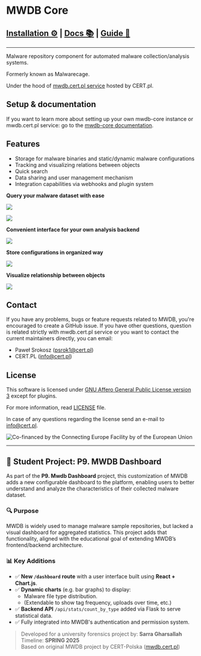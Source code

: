 # MWDB Core

## [Installation ⚙️](https://mwdb.readthedocs.io/en/latest/setup-and-configuration.html) | [Docs 📚](https://mwdb.readthedocs.io/en/latest/) | [Guide 📕](https://mwdb.readthedocs.io/en/latest/user-guide/index.html)
---

Malware repository component for automated malware collection/analysis systems. 

Formerly known as Malwarecage.

Under the hood of [mwdb.cert.pl service](https://mwdb.cert.pl) hosted by CERT.pl.

## Setup & documentation

If you want to learn more about setting up your own mwdb-core instance or mwdb.cert.pl service: go to the [mwdb-core documentation](https://mwdb.readthedocs.io/en/latest/).

## Features

- Storage for malware binaries and static/dynamic malware configurations
- Tracking and visualizing relations between objects
- Quick search
- Data sharing and user management mechanism
- Integration capabilities via webhooks and plugin system

**Query your malware dataset with ease**

![](docs/_static/44dwH7g.gif)

![](docs/_static/uRL9dt6.gif)

**Convenient interface for your own analysis backend**

![](docs/_static/whJxE0j.png)

**Store configurations in organized way**

![](docs/_static/eMmEaQo.png)

**Visualize relationship between objects**

![](docs/_static/XPiIboW.gif)

## Contact

If you have any problems, bugs or feature requests related to MWDB, you're encouraged to create a GitHub issue. If you have other questions, question is related strictly with mwdb.cert.pl service or you want to contact the current maintainers directly, you can email:

- Paweł Srokosz (psrok1@cert.pl)
- CERT.PL (info@cert.pl)

## License

This software is licensed under [GNU Affero General Public License version 3](http://www.gnu.org/licenses/agpl-3.0.html) except for plugins.

For more information, read [LICENSE](LICENSE) file.

In case of any questions regarding the license send an e-mail to info@cert.pl.

![Co-financed by the Connecting Europe Facility by of the European Union](https://www.cert.pl/uploads/2019/02/en_horizontal_cef_logo-e1550495232540.png)


---

## 🧪 Student Project: P9. MWDB Dashboard

As part of the **P9. Mwdb Dashboard** project, this customization of MWDB adds a new configurable dashboard to the platform, enabling users to better understand and analyze the characteristics of their collected malware dataset.

### 🔍 Purpose

MWDB is widely used to manage malware sample repositories, but lacked a visual dashboard for aggregated statistics. This project adds that functionality, aligned with the educational goal of extending MWDB’s frontend/backend architecture.

### 📊 Key Additions

- ✅ **New `/dashboard` route** with a user interface built using **React + Chart.js**.
- ✅ **Dynamic charts** (e.g. bar graphs) to display:
  - Malware file type distribution.
  - (Extendable to show tag frequency, uploads over time, etc.)
- ✅ **Backend API** `/api/stats/count_by_type` added via Flask to serve statistical data.
- ✅ Fully integrated into MWDB's authentication and permission system.

> Developed for a university forensics project by: **Sarra Gharsallah**  
> Timeline: **SPRING 2025**  
> Based on original MWDB project by CERT-Polska ([mwdb.cert.pl](https://mwdb.cert.pl))

